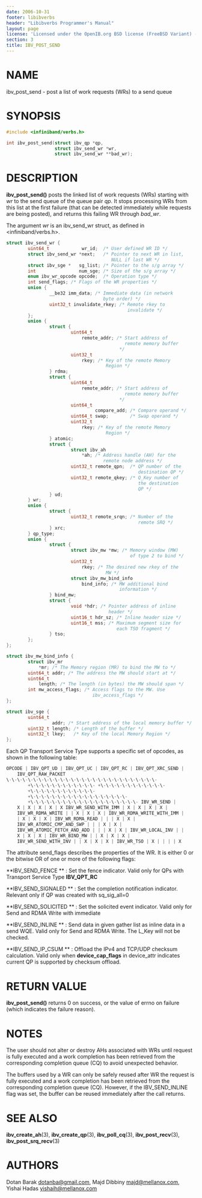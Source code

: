 ```yaml
---
date: 2006-10-31
footer: libibverbs
header: "Libibverbs Programmer's Manual"
layout: page
license: 'Licensed under the OpenIB.org BSD license (FreeBSD Variant) - See COPYING.md'
section: 3
title: IBV_POST_SEND
---
```


# NAME

ibv_post_send - post a list of work requests (WRs) to a send queue

# SYNOPSIS

```c
#include <infiniband/verbs.h>

int ibv_post_send(struct ibv_qp *qp,
                  struct ibv_send_wr *wr,
                  struct ibv_send_wr **bad_wr);
```

# DESCRIPTION

**ibv_post_send()** posts the linked list of work requests (WRs) starting with
*wr* to the send queue of the queue pair *qp*. It stops processing WRs from
this list at the first failure (that can be detected immediately while
requests are being posted), and returns this failing WR through *bad_wr*.

The argument *wr* is an ibv_send_wr struct, as defined in
<infiniband/verbs.h>.


```c
struct ibv_send_wr {
        uint64_t            wr_id;  /* User defined WR ID */
        struct ibv_send_wr *next;   /* Pointer to next WR in list,
                                       NULL if last WR */
        struct ibv_sge *   sg_list; /* Pointer to the s/g array */
        int                num_sge; /* Size of the s/g array */
        enum ibv_wr_opcode opcode;  /* Operation type */
        int send_flags; /* Flags of the WR properties */
        union {
                __be32 imm_data; /* Immediate data (in network
                                    byte order) */
                uint32_t invalidate_rkey; /* Remote rkey to
                                             invalidate */
        };
        union {
                struct {
                        uint64_t
                            remote_addr; /* Start address of
                                            remote memory buffer
                                          */
                        uint32_t
                            rkey; /* Key of the remote Memory
                                     Region */
                } rdma;
                struct {
                        uint64_t
                            remote_addr; /* Start address of
                                            remote memory buffer
                                          */
                        uint64_t
                                 compare_add; /* Compare operand */
                        uint64_t swap;        /* Swap operand */
                        uint32_t
                            rkey; /* Key of the remote Memory
                                     Region */
                } atomic;
                struct {
                        struct ibv_ah
                            *ah; /* Address handle (AH) for the
                                    remote node address */
                        uint32_t remote_qpn;  /* QP number of the
                                                 destination QP */
                        uint32_t remote_qkey; /* Q_Key number of
                                                 the destination
                                                 QP */
                } ud;
        } wr;
        union {
                struct {
                        uint32_t remote_srqn; /* Number of the
                                                 remote SRQ */
                } xrc;
        } qp_type;
        union {
                struct {
                        struct ibv_mw *mw; /* Memory window (MW)
                                              of type 2 to bind */
                        uint32_t
                            rkey; /* The desired new rkey of the
                                     MW */
                        struct ibv_mw_bind_info
                            bind_info; /* MW additional bind
                                          information */
                } bind_mw;
                struct {
                        void *hdr; /* Pointer address of inline
                                      header */
                        uint16_t hdr_sz; /* Inline header size */
                        uint16_t mss; /* Maximum segment size for
                                         each TSO fragment */
                } tso;
        };
};
```



```c
struct ibv_mw_bind_info {
        struct ibv_mr
            *mr; /* The Memory region (MR) to bind the MW to */
        uint64_t addr; /* The address the MW should start at */
        uint64_t
            length; /* The length (in bytes) the MW should span */
        int mw_access_flags; /* Access flags to the MW. Use
                                ibv_access_flags */
};
```



```c
struct ibv_sge {
        uint64_t
                 addr; /* Start address of the local memory buffer */
        uint32_t length; /* Length of the buffer */
        uint32_t lkey;   /* Key of the local Memory Region */
};
```


Each QP Transport Service Type supports a specific set of opcodes, as shown in
the following table:


```c
OPCODE | IBV_QPT_UD | IBV_QPT_UC | IBV_QPT_RC | IBV_QPT_XRC_SEND |
    IBV_QPT_RAW_PACKET
\-\-\-\-\-\-\-\-\-\-\-\-\-\-\-\-\-\-\-\-\-\-\-\-\-\-\-\-
        +\-\-\-\-\-\-\-\-\-\-\-\- +\-\-\-\-\-\-\-\-\-\-\-\-
        +\-\-\-\-\-\-\-\-\-\-\-\-
        +\-\-\-\-\-\-\-\-\-\-\-\-\-\-\-\-\-\-
        +\-\-\-\-\-\-\-\-\-\-\-\-\-\-\-\-\-\-\-\- IBV_WR_SEND |
    X | X | X | X | X IBV_WR_SEND_WITH_IMM | X | X | X | X |
    IBV_WR_RDMA_WRITE | | X | X | X | IBV_WR_RDMA_WRITE_WITH_IMM |
    | X | X | X | IBV_WR_RDMA_READ | | | X | X |
    IBV_WR_ATOMIC_CMP_AND_SWP | | | X | X |
    IBV_WR_ATOMIC_FETCH_AND_ADD | | | X | X | IBV_WR_LOCAL_INV | |
    X | X | X | IBV_WR_BIND_MW | | X | X | X |
    IBV_WR_SEND_WITH_INV | | X | X | X | IBV_WR_TSO | X | | | | X
```


The attribute send_flags describes the properties of the WR. It is either 0 or
the bitwise OR of one or more of the following flags:

**IBV_SEND_FENCE **
:	Set the fence indicator.  Valid only for QPs with Transport Service
	Type **IBV_QPT_RC**

**IBV_SEND_SIGNALED **
:	Set the completion notification indicator.  Relevant only if QP was
	created with sq_sig_all=0

**IBV_SEND_SOLICITED **
:	Set the solicited event indicator.  Valid only for Send and RDMA Write
	with immediate

**IBV_SEND_INLINE **
:	Send data in given gather list as inline data in a send WQE.  Valid
	only for Send and RDMA Write.  The L_Key will not be checked.

**IBV_SEND_IP_CSUM **
:	Offload the IPv4 and TCP/UDP checksum calculation. Valid only when
	**device_cap_flags** in device_attr indicates current QP is supported
	by checksum offload.


# RETURN VALUE

**ibv_post_send()** returns 0 on success, or the value of errno on failure
(which indicates the failure reason).

# NOTES

The user should not alter or destroy AHs associated with WRs until request is
fully executed and a work completion has been retrieved from the corresponding
completion queue (CQ) to avoid unexpected behavior.

The buffers used by a WR can only be safely reused after WR the request is
fully executed and a work completion has been retrieved from the corresponding
completion queue (CQ). However, if the IBV_SEND_INLINE flag was set, the
buffer can be reused immediately after the call returns.

# SEE ALSO

**ibv_create_ah**(3),
**ibv_create_qp**(3),
**ibv_poll_cq**(3),
**ibv_post_recv**(3),
**ibv_post_srq_recv**(3)

# AUTHORS

Dotan Barak <dotanba@gmail.com>,
Majd Dibbiny <majd@mellanox.com>,
Yishai Hadas <yishaih@mellanox.com>
